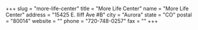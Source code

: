 +++
slug = "more-life-center"
title = "More Life Center"
name = "More Life Center"
address = "15425 E. Iliff Ave #B"
city = "Aurora"
state = "CO"
postal = "80014"
website = ""
phone = "720-748-0257"
fax = ""
+++
